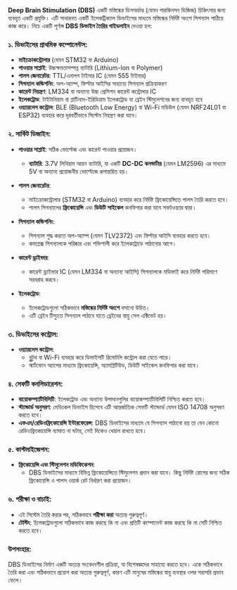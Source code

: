 **Deep Brain Stimulation (DBS)** একটি মস্তিষ্কের ডিসঅর্ডার (যেমন পারকিনসন ডিজিজ) চিকিৎসার জন্য ব্যবহৃত একটি প্রযুক্তি। এটি সাধারনত একটি ইলেকট্রিক্যাল ডিভাইসের মাধ্যমে মস্তিষ্কের নির্দিষ্ট অংশে সিগন্যাল পাঠিয়ে কাজ করে। নিচে একটি পূর্ণাঙ্গ **DBS ডিভাইস তৈরির গাইডলাইন** দেওয়া হল:

### ১. ডিভাইসের প্রাথমিক কম্পোনেন্টস:

- **মাইক্রোকন্ট্রোলার** (যেমন STM32 বা Arduino)
- **পাওয়ার সাপ্লাই**: উচ্চক্ষমতাসম্পন্ন ব্যাটারি (Lithium-Ion বা Polymer)
- **পালস জেনারেটর**: TTL/এনালগ টাইমার IC (যেমন 555 টাইমার)
- **সিগন্যাল কন্ডিশনিং**: অপ-অ্যাম্প, ফিল্টার আইসির সাহায্যে সিগন্যাল প্রক্রিয়াকরণ
- **কারেন্ট নিয়ন্ত্রণ**: LM334 বা অন্যান্য উচ্চ প্রেসিশন কারেন্ট কন্ট্রোলার IC
- **ইলেকট্রোড**: টাইটানিয়াম বা প্লাটিনাম-ইরিডিয়াম ইলেকট্রোড যা ব্রেইন স্টিমুলেশনের জন্য ব্যবহৃত হবে
- **ওয়্যারলেস কন্ট্রোল**: BLE (Bluetooth Low Energy) বা Wi-Fi মডিউল (যেমন NRF24L01 বা ESP32) ব্যবহার করে দূরবর্তীভাবে সিস্টেম নিয়ন্ত্রণ করা যাবে।

### ২. সার্কিট ডিজাইন:

- **পাওয়ার সাপ্লাই**: সঠিক ভোল্টেজ এবং কারেন্ট পাওয়ার প্রয়োজন।
  - **ব্যাটারি**: 3.7V লিথিয়াম আয়ন ব্যাটারি, যা একটি **DC-DC কনভার্টার** (যেমন LM2596) এর মাধ্যমে 5V বা অন্যান্য প্রয়োজনীয় ভোল্টেজে রূপান্তরিত হয়।

- **পালস জেনারেটর**:
  - মাইক্রোকন্ট্রোলার (STM32 বা Arduino) ব্যবহার করে নির্দিষ্ট ফ্রিকোয়েন্সিতে পালস তৈরি করতে হবে।
  - পালস সিগন্যালের **ফ্রিকোয়েন্সি** এবং **ডিউটি সাইকেল** কনফিগার করা যাবে সফটওয়্যার দ্বারা।

- **সিগন্যাল কন্ডিশনিং**:
  - সিগন্যাল শুদ্ধ করতে অপ-অ্যাম্প (যেমন TLV2372) এবং ফিল্টার আইসি ব্যবহার করতে হবে।
  - কমপ্লেক্স সিগন্যালকে পরিষ্কার এবং শক্তিশালী করে ইলেকট্রোডে পাঠানোর আগে।

- **কারেন্ট ড্রাইভার**:
  - কারেন্ট ড্রাইভার IC (যেমন LM334 বা অন্যান্য আইসি) সিগন্যালকে মডিফাই করে নির্দিষ্ট পরিমাণে সরবরাহ করবে।

- **ইলেকট্রোড**:
  - ইলেকট্রোডগুলো সঠিকভাবে **মস্তিষ্কের নির্দিষ্ট অংশে** বসানো উচিত।
  - এটি ব্রেইন টিস্যুতে সিগন্যাল পাঠাবে যাতে ব্রেইনের স্নায়ু সেল এক্টিভেট হয়।

### ৩. ডিভাইসের কন্ট্রোল:

- **ওয়্যারলেস কন্ট্রোল**:
  - ব্লুটুথ বা Wi-Fi ব্যবহার করে ডিভাইসটি রিমোটলি কন্ট্রোল করা যেতে পারে।
  - স্মার্টফোন অ্যাপের মাধ্যমে ফ্রিকোয়েন্সি, অ্যামপ্লিটিউড, ডিউটি সাইকেল কনফিগার করা যাবে।

### ৪. সেফটি কনসিডারেশন:

- **বায়োকম্প্যাটিবিলিটি**: ইলেকট্রোড এবং অন্যান্য উপাদানগুলির বায়োকম্প্যাটিবিলিটি নিশ্চিত করতে হবে।
- **স্ট্যান্ডার্ড অনুসরণ**: মেডিকেল ডিভাইস হিসেবে এটি আন্তর্জাতিক সেফটি স্ট্যান্ডার্ড যেমন ISO 14708 অনুসরণ করতে হবে।
- **এফএম/রেডিওফ্রিকোয়েন্সি ইন্টারফেরেন্স**: DBS ডিভাইসের মাধ্যমে যে সিগন্যাল পাঠানো হয় তা যেন কোনো রেডিওফ্রিকোয়েন্সি ব্যাঘাত না ঘটায়, সেই দিকেও খেয়াল রাখতে হবে।

### ৫. কাস্টমাইজেশন:

- **ফ্রিকোয়েন্সি এবং স্টিমুলেশন মডিফিকেশন**:
  - DBS ডিভাইসের মাধ্যমে বিভিন্ন ফ্রিকোয়েন্সিতে স্টিমুলেশন প্রদান করা যাবে। কিছু নির্দিষ্ট রোগের জন্য সঠিক ফ্রিকোয়েন্সি ও পালস ওয়ার্ক রেট নির্ধারণ করা প্রয়োজন।

### ৬. পরীক্ষা ও বাচাই:

- এই সিস্টেম তৈরি করার পর, সঠিকভাবে **পরীক্ষা করা** অত্যন্ত গুরুত্বপূর্ণ।
- **টেস্টিং**: ইলেকট্রোডগুলো সঠিকভাবে কাজ করছে কি না এবং প্রতিটি কম্পোনেন্ট কাজ করছে কি না সেটি নিশ্চিত করতে হবে।

### উপসংহার:

DBS ডিভাইসের নির্মাণ একটি অত্যন্ত সংবেদনশীল প্রক্রিয়া, যা বিশেষজ্ঞদের সাহায্যে করতে হবে। একে সঠিকভাবে তৈরি করা এবং সঠিকভাবে প্রয়োগ করা অত্যন্ত গুরুত্বপূর্ণ, কারণ এটি মানুষের মস্তিষ্কের স্নায়ু ব্যবস্থার ওপর সরাসরি প্রভাব ফেলে।